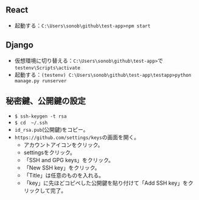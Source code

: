 ## React

- 起動する：`C:\Users\sonob\github\test-app>npm start`

## Django

- 仮想環境に切り替える：`C:\Users\sonob\github\test-app>`で`testenv\Scripts\activate`
- 起動する：`(testenv) C:\Users\sonob\github\test-app\testapp>python manage.py runserver`

## 秘密鍵、公開鍵の設定
- `$ ssh-keygen -t rsa`
- `$ cd  ~/.ssh`
- `id_rsa.pub`(公開鍵)をコピー。
- `https://github.com/settings/keys`の画面を開く。
  - アカウントアイコンをクリック。
  - settingsをクリック。
  - 「SSH and GPG keys」をクリック。
  - 「New SSH key」をクリック。
  - 「Title」は任意のものを入れる。
  - 「key」に先ほどコピペした公開鍵を貼り付けて「Add SSH key」をクリックして完了。

